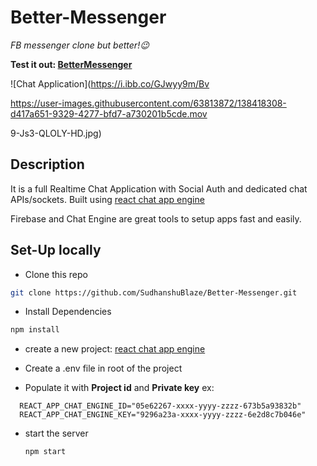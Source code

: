 # Better-Messenger

_FB messenger clone but better!😉_

**Test it out:
[BetterMessenger](https://better-messenger.netlify.app)**

![Chat Application](https://i.ibb.co/GJwyy9m/Bv

https://user-images.githubusercontent.com/63813872/138418308-d417a651-9329-4277-bfd7-a730201b5cde.mov

9-Js3-QLOLY-HD.jpg)

## Description

It is a full Realtime Chat Application with Social Auth and dedicated chat APIs/sockets.
Built using [react chat app engine](https://chatengine.io)

Firebase and Chat Engine are great tools to setup apps fast and easily.

## Set-Up locally

- Clone this repo

```bash
git clone https://github.com/SudhanshuBlaze/Better-Messenger.git
```

- Install Dependencies

```bash
npm install
```

- create a new project: [react chat app engine](https://chatengine.io)

- Create a .env file in root of the project

- Populate it with **Project id** and **Private key**
  ex:

```
  REACT_APP_CHAT_ENGINE_ID="05e62267-xxxx-yyyy-zzzz-673b5a93832b"
  REACT_APP_CHAT_ENGINE_KEY="9296a23a-xxxx-yyyy-zzzz-6e2d8c7b046e"
```

- start the server
  ```bash
  npm start
  ```
